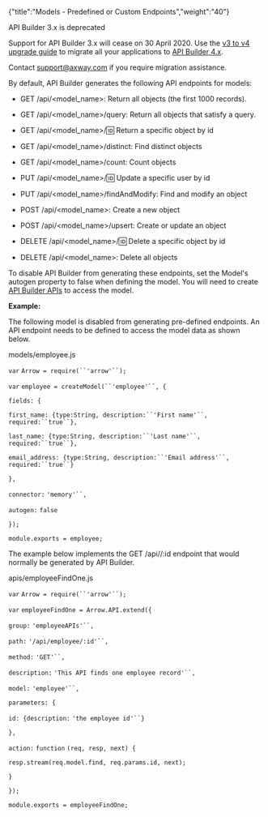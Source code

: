 {"title":"Models - Predefined or Custom Endpoints","weight":"40"}

API Builder 3.x is deprecated

Support for API Builder 3.x will cease on 30 April 2020. Use the [v3 to v4 upgrade guide](https://docs.axway.com/bundle/API_Builder_4x_allOS_en/page/api_builder_v3_to_v4_upgrade_guide.html) to migrate all your applications to [API Builder 4.x](https://docs.axway.com/bundle/API_Builder_4x_allOS_en/page/api_builder_getting_started_guide.html).

Contact [support@axway.com](mailto:support@axway.com) if you require migration assistance.

By default, API Builder generates the following API endpoints for models:

* GET /api/<model\_name>: Return all objects (the first 1000 records).

* GET /api/<model\_name>/query: Return all objects that satisfy a query.

* GET /api/<model\_name>/:id: Return a specific object by id

* GET /api/<model\_name>/distinct: Find distinct objects

* GET /api/<model\_name>/count: Count objects

* PUT /api/<model\_name>/:id: Update a specific user by id

* PUT /api/<model\_name>/findAndModify: Find and modify an object

* POST /api/<model\_name>: Create a new object

* POST /api/<model\_name>/upsert: Create or update an object

* DELETE /api/<model\_name>/:id: Delete a specific object by id

* DELETE /api/<model\_name>: Delete all objects

To disable API Builder from generating these endpoints, set the Model's autogen property to false when defining the model. You will need to create [API Builder APIs](/docs/appc/Axway_API_Builder/API_Builder/API_Builder_Developer_Guide/API_Builder_APIs/) to access the model.

**Example:**

The following model is disabled from generating pre-defined endpoints. An API endpoint needs to be defined to access the model data as shown below.

models/employee.js

`var` `Arrow = require(``'arrow'``);`

`var` `employee = createModel(``'employee'``, {`

`fields: {`

`first_name: {type:String, description:``'First name'``, required:``true``},`

`last_name: {type:String, description:``'Last name'``, required:``true``},`

`email_address: {type:String, description:``'Email address'``, required:``true``}`

`},`

`connector:` `'memory'``,`

`autogen:` `false`

`});`

`module.exports = employee;`

The example below implements the GET /api/<employee>/:id endpoint that would normally be generated by API Builder.

apis/employeeFindOne.js

`var` `Arrow = require(``'arrow'``);`

`var` `employeeFindOne = Arrow.API.extend({`

`group:` `'employeeAPIs'``,`

`path:` `'/api/employee/:id'``,`

`method:` `'GET'``,`

`description:` `'This API finds one employee record'``,`

`model:` `'employee'``,`

`parameters: {`

`id: {description:` `'the employee id'``}`

`},`

`action:` `function` `(req, resp, next) {`

`resp.stream(req.model.find, req.params.id, next);`

`}`

`});`

`module.exports = employeeFindOne;`
